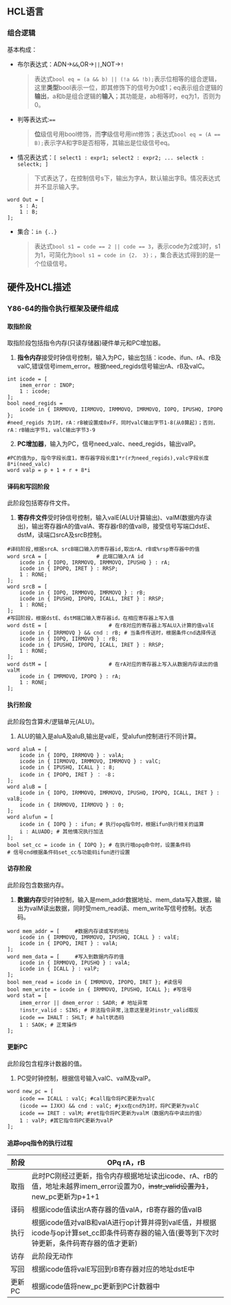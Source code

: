 ## HCL语言
### 组合逻辑
基本构成：
- 布尔表达式：ADN->`&&`,OR->`||`,NOT->`!`
  > 表达式`bool eq = (a && b) || (!a && !b);`表示位相等的组合逻辑，这里**类型**bool表示一位，即其修饰下的信号为0或1；eq表示组合逻辑的**输出**，a和b是组合逻辑的**输入**；其功能是，ab相等时，eq为1，否则为0。
- 判等表达式:`==`
  > **位**级信号用bool修饰，而**字**级信号用int修饰；表达式`bool eq = (A == B);`表示字A和字B是否相等，其输出是位级信号eq。
- 情况表达式：`[ select1 : expr1; select2 : expr2; ... selectk : selectk; ]`
  > 下式表达了，在控制信号s下，输出为字A，默认输出字B。情况表达式并不显示输入字。
```
word Out = [
    s : A;
    1 : B;
];
```
- 集合：`in {..}`
  > 表达式`bool s1 = code == 2 || code == 3`，表示code为2或3时，s1为1，可简化为`bool s1 = code in {2， 3}；`，集合表达式得到的是一个位级信号。
## 硬件及HCL描述
### Y86-64的指令执行框架及硬件组成
#### 取指阶段  
取指阶段包括指令内存(只读存储器)硬件单元和PC增加器。  
1. **指令内存**接受时钟信号控制，输入为PC，输出包括：icode、ifun、rA、rB及valC,错误信号imem_error。根据need_regids信号输出rA、rB及valC。
```
int icode = [
    imem_error : INOP;
    1 : icode;
];
bool need_regids = 
    icode in { IRRMOVQ, IIRMOVQ, IRMMOVQ, IMRMOVQ, IOPQ, IPUSHQ, IPOPQ };
#need_regids 为1时，rA：rB被设置成0xFF，同时valC输出字节1-8(从0算起)；否则，rA：rB输出字节1，valC输出字节3-9
```
2. **PC增加器**，输入为PC，信号need_valc、need_regids，输出valP。
```
#PC的值为p, 指令字段长度1，寄存器字段长度1*r(r为need_regids),valc字段长度8*i(need_valc)
word valp = p + 1 + r + 8*i
```
#### 译码和写回阶段  
此阶段包括寄存件文件。  
1. **寄存件文件**受时钟信号控制，输入valE(ALU计算输出)、valM(数据内存读出)，输出寄存器rA的值valA、寄存器rB的值valB，接受信号写端口dstE、dstM，读端口srcA及srcB控制。
```
#译码阶段,根据srcA、srcB端口输入的寄存器id,取出rA、rB或%rsp寄存器中的值
word srcA = [                # 此端口输入rA id
    icode in { IOPQ, IRRMOVQ, IRMMOVQ, IPUSHQ } : rA;
    icode in { IPOPQ, IRET } : RRSP;
    1 : RONE;
];
word srcB = [
    icode in { IOPQ, IRMMOVQ, IMRMOVQ } : rB;
    icode in { IPUSHQ, IPOPQ, ICALL, IRET } : RRSP;
    1 : RONE;
];
#写回阶段，根据dstE、dstM端口输入寄存器id，在相应寄存器上写入值
word dstE = [                    # 在rB对应的寄存器上写ALU入计算的值valE
    icode in { IRRMOVQ } && cnd : rB; # 当条件传送时，根据条件cnd选择传送
    icode in { IOPQ, IIRMOVQ } : rB;
    icode in { IPUSHQ, IPOPQ, ICALL, IRET } : RRSP;
    1 : RONE;
];
word dstM = [                    # 在rA对应的寄存器上写入从数据内存读出的值valM
    icode in { IMRMOVQ, IPOPQ } : rA;
    1 : RONE;
];
```
#### 执行阶段
此阶段包含算术/逻辑单元(ALU)。
1. ALU的输入是aluA及aluB,输出是valE，受alufun控制进行不同计算。
```
word aluA = [
    icode in { IOPQ, IRRMOVQ } : valA;
    icode in { IIRMOVQ, IRMMOVQ, IMRMOVQ } : valC;
    icode in { IPUSHQ, ICALL } : 8;
    icode in { IPOPQ, IRET } ： -8；
];
word aluB = [
    icode in { IOPQ, IRMMOVQ, IMRMOVQ, IPUSHQ, IPOPQ, ICALL, IRET } : valB;
    icode in { IRRMOVQ, IIRMOVQ } : 0;
];
word alufun = [
    icode in { IOPQ } : ifun; # 执行opq指令时，根据ifun执行相关的运算
    i : ALUADD; # 其他情况执行加法
];
bool set_cc = icode in { IOPQ }; # 在执行哦opq命令时，设置条件码
# 信号cnd根据条件码set_cc与功能码ifun进行设置
```
#### 访存阶段
此阶段包含数据内存。
1. **数据内存**受时钟控制，输入是mem_addr数据地址、mem_data写入数据，输出为valM读出数据，同时受mem_read读、mem_write写信号控制。状态码。
```
word mem_addr = [     #数据内存读或写的地址
    icode in { IRMMOVQ, IMRMOVQ, IPUSHQ, ICALL } : valE;
    icode in { IPOPQ, IRET } : valA;
];
word mem_data = [     #写入到数据内存的值
    icode in { IRMMOVQ, IPUSHQ } : valA;
    icode in { ICALL } : valP;
];
bool mem_read = icode in { IMRMOVQ, IPOPQ, IRET }; #读信号
bool mem_write = icode in { IRMMOVQ, IPUSHQ, ICALL }; #写信号
word stat = [
    imem_error || dmem_error : SADR; # 地址异常
    !instr_valid : SINS; # 非法指令异常,注意这里是对instr_valid取反
    icode == IHALT : SHLT; # halt状态码
    1 : SAOK; # 正常操作
];
```
#### 更新PC
此阶段包含程序计数器的值。
1. PC受时钟控制，根据信号输入valC、valM及valP。
```
word new_pc = [
    icode == ICALL : valC; #call指令将PC更新为valC
    (icode == IJXX) && cnd : valC; #jxx在cnd为1时，将PC更新为valC
    icode == IRET : valM; #ret指令将PC更新为valM（数据内存中读出的值）
    1 : valP; #其它指令将PC更新为valP
];
```
#### 追踪opq指令的执行过程
阶段|OPq rA，rB
---|---
取指|此时PC刚经过更新，指令内存根据地址读出icode、rA、rB的值，地址未越界imem_error设置为0，~~instr_valid设置为1~~，new_pc更新为p+1+1
译码|根据icode值读出rA寄存器的值valA，rB寄存器的值valB
执行|根据icode值对valB和valA进行op计算并得到valE值，并根据icode与op计算set_cc即条件码寄存器的输入值(要等到下次时钟更新，条件码寄存器的值才更新)
访存|此阶段无动作
写回|根据icode值将valE写回到rB寄存器对应的地址dstE中
更新PC|根据icode值将new_pc更新到PC计数器中
